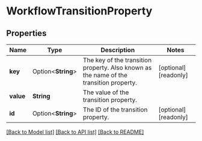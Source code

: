 # WorkflowTransitionProperty

## Properties

Name | Type | Description | Notes
------------ | ------------- | ------------- | -------------
**key** | Option<**String**> | The key of the transition property. Also known as the name of the transition property. | [optional][readonly]
**value** | **String** | The value of the transition property. | 
**id** | Option<**String**> | The ID of the transition property. | [optional][readonly]

[[Back to Model list]](../README.md#documentation-for-models) [[Back to API list]](../README.md#documentation-for-api-endpoints) [[Back to README]](../README.md)


